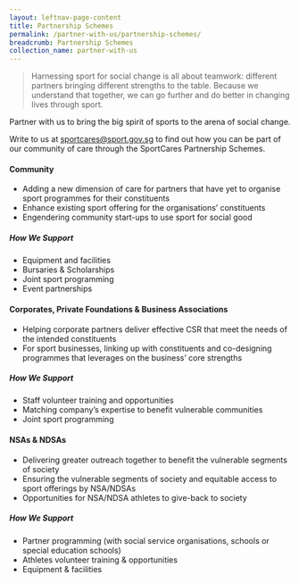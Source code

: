 ```yaml
---
layout: leftnav-page-content
title: Partnership Schemes
permalink: /partner-with-us/partnership-schemes/
breadcrumb: Partnership Schemes
collection_name: partner-with-us
---
```


> Harnessing sport for social change is all about teamwork: different partners bringing different strengths to the table. Because we understand that together, we can go further and do better in changing lives through sport. 

Partner with us to bring the big spirit of sports to the arena of social change. 

Write to us at <sportcares@sport.gov.sg> to find out how you can be part of our community of care through the SportCares Partnership Schemes.

#### Community
* Adding a new dimension of care for partners that have yet to organise sport programmes for their constituents
* Enhance existing sport offering for the organisations’ constituents
* Engendering community start-ups to use sport for social good

##### How We Support
* Equipment and facilities
* Bursaries & Scholarships
* Joint sport programming
* Event partnerships

#### Corporates, Private Foundations & Business Associations
* Helping corporate partners deliver effective CSR that meet the needs of the intended constituents
* For sport businesses, linking up with constituents and co-designing programmes that leverages on the business’ core strengths

##### How We Support
* Staff volunteer training and opportunities
* Matching company’s expertise to benefit vulnerable communities
* Joint sport programming 

#### NSAs & NDSAs
* Delivering greater outreach together to benefit the vulnerable segments of society
* Ensuring the vulnerable segments of society and equitable access to sport offerings by NSA/NDSAs
* Opportunities for NSA/NDSA athletes to give-back to society

##### How We Support
* Partner programming (with social service organisations, schools or special education schools)
* Athletes volunteer training & opportunities
* Equipment & facilities

